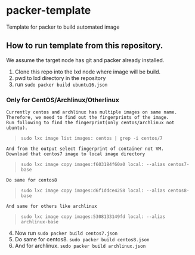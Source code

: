 # packer-template
Template for packer to build automated image

## How to run template from this repository.
We assume the target node has git and packer already installed.
1. Clone this repo into the lxd node where image will be build.
2. pwd to lxd directory in the repository
3. run `sudo packer build ubuntu16.json`

### Only for CentOS/Archlinux/Otherlinux
```
Currently centos and archlinux has multiple images on same name.
Therefore, we need to find out the fingerprints of the image.
Run following to find the fingerprint(only centos/archlinux not ubuntu).
```
> `sudo lxc image list images: centos | grep -i centos/7`
```
And from the output select fingerprint of container not VM.
Download that centos7 image to local image directory
```
> `sudo lxc image copy images:f603184f60a0 local: --alias centos7-base`
```
Do same for centos8 
```
> `sudo lxc image copy images:d6f1ddce4258 local: --alias centos8-base`
```
And same for others like archlinux
```
> `sudo lxc image copy images:5308133149fd local: --alias archlinux-base`

4. Now run `sudo packer build centos7.json`
5. Do same for centos8.
`sudo packer build centos8.json`
6. And for archlinux.
`sudo packer build archlinux.json`
